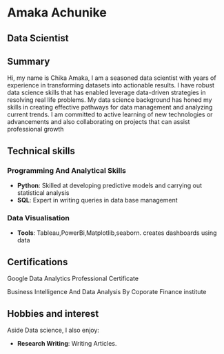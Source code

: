 # Amaka Achunike

## Data Scientist

## Summary

Hi, my name is Chika Amaka, I am a seasoned data scientist with years of
experience in transforming datasets into actionable results.
I have robust data science skills that has enabled leverage data-driven
strategies in resolving real life problems. My data science background has honed
my skills in creating effective pathways for data management and analyzing
current trends. I am committed to active learning of new technologies or
advancements and also collaborating on projects that can assist professional growth

## Technical skills

### Programming And Analytical Skills

- **Python**: Skilled at developing predictive models and carrying out statistical 
  analysis
- **SQL**: Expert in  writing queries in data base management

### Data Visualisation

- **Tools**: Tableau,PowerBi,Matplotlib,seaborn. creates dashboards using data

## Certifications

Google Data Analytics Professional Certificate

Business Intelligence And Data Analysis By Coporate Finance institute

## Hobbies and interest

Aside Data science, I also enjoy:

- **Research Writing**: Writing Articles.